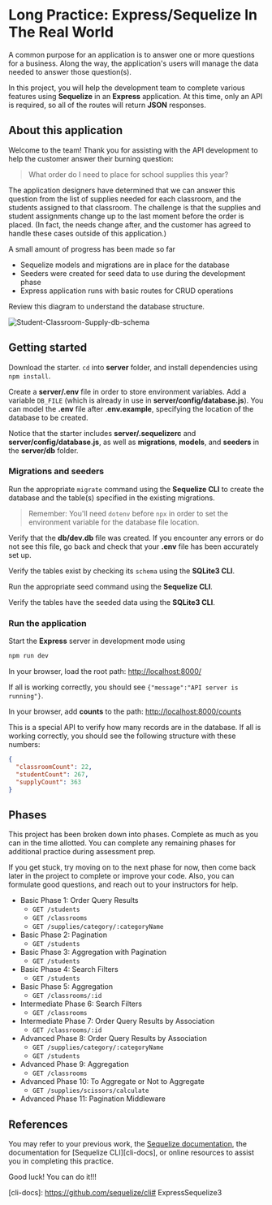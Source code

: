 # Long Practice: Express/Sequelize In The Real World

A common purpose for an application is to answer one or more questions for a
business. Along the way, the application's users will manage the data
needed to answer those question(s).

In this project, you will help the development team to complete various features
using **Sequelize** in an **Express** application. At this time, only an API
is required, so all of the routes will return **JSON** responses.

## About this application

Welcome to the team! Thank you for assisting with the API development to help
the customer answer their burning question:

> What order do I need to place for school supplies this year?

The application designers have determined that we can answer this question from
the list of supplies needed for each classroom, and the students assigned to
that classroom. The challenge is that the supplies and student assignments
change up to the last moment before the order is placed. (In fact, the needs
change after, and the customer has agreed to handle these cases outside of this
application.)

A small amount of progress has been made so far

* Sequelize models and migrations are in place for the database
* Seeders were created for seed data to use during the development phase
* Express application runs with basic routes for CRUD operations

Review this diagram to understand the database structure.

![Student-Classroom-Supply-db-schema]

## Getting started

Download the starter. `cd` into __server__ folder, and install dependencies
using `npm install`.

Create a __server/.env__ file in order to store environment variables. Add a
variable `DB_FILE` (which is already in use in __server/config/database.js__).
You can model the __.env__ file after __.env.example__, specifying the location
of the database to be created.

Notice that the starter includes __server/.sequelizerc__ and
__server/config/database.js__, as well as __migrations__, __models__, and
__seeders__ in the __server/db__ folder.

### Migrations and seeders

Run the appropriate `migrate` command using the **Sequelize CLI** to create the
database and the table(s) specified in the existing migrations.

> Remember: You'll need `dotenv` before `npx` in order to set the
> environment variable for the database file location.

Verify that the __db/dev.db__ file was created. If you encounter any errors or
do not see this file, go back and check that your __.env__ file has been
accurately set up.

Verify the tables exist by checking its `schema` using the **SQLite3 CLI**.

Run the appropriate seed command using the **Sequelize CLI**.

Verify the tables have the seeded data using the **SQLite3 CLI**.

### Run the application

Start the **Express** server in development mode using

```sh
npm run dev
```

In your browser, load the root path:
[http://localhost:8000/][localhost]

If all is working correctly, you should see
`{"message":"API server is running"}`.

In your browser, add __counts__ to the path:
[http://localhost:8000/counts][localhost-counts]

This is a special API to verify how many records are in the database.
If all is working correctly, you should see the following structure with these
numbers:

```json
{
  "classroomCount": 22,
  "studentCount": 267,
  "supplyCount": 363
}
```

## Phases

This project has been broken down into phases. Complete as much as you can in
the time allotted. You can complete any remaining phases for additional practice
during assessment prep.

If you get stuck, try moving on to the next phase for now, then come back later
in the project to complete or improve your code. Also, you can formulate good
questions, and reach out to your instructors for help.

* Basic Phase 1: Order Query Results
  * `GET /students`
  * `GET /classrooms`
  * `GET /supplies/category/:categoryName`
* Basic Phase 2: Pagination
  * `GET /students`
* Basic Phase 3: Aggregation with Pagination
  * `GET /students`
* Basic Phase 4: Search Filters
  * `GET /students`
* Basic Phase 5: Aggregation
  * `GET /classrooms/:id`
* Intermediate Phase 6: Search Filters
  * `GET /classrooms`
* Intermediate Phase 7: Order Query Results by Association
  * `GET /classrooms/:id`
* Advanced Phase 8: Order Query Results by Association
  * `GET /supplies/category/:categoryName`
  * `GET /students`
* Advanced Phase 9: Aggregation
  * `GET /classrooms`
* Advanced Phase 10: To Aggregate or Not to Aggregate
  * `GET /supplies/scissors/calculate`
* Advanced Phase 11: Pagination Middleware

## References

You may refer to your previous work, the [Sequelize documentation][docs], the
documentation for [Sequelize CLI][cli-docs], or online resources to assist you
in completing this practice.

Good luck! You can do it!!!

[Student-Classroom-Supply-db-schema]: https://appacademy-open-assets.s3.us-west-1.amazonaws.com/Modular-Curriculum/content/week-11/practices/Student-Classroom-Supply-db-schema.png
[Student-Classroom-Supply-db-diagram-info]: https://appacademy-open-assets.s3.us-west-1.amazonaws.com/Modular-Curriculum/content/week-11/practices/Student-Classroom-Supply-db-diagram-info.txt

[localhost]: http://localhost:8000/
[localhost-counts]: http://localhost:8000/counts

[docs]: https://sequelize.org/master/manual/getting-started.html#new-databases-versus-existing-databases

[cli-docs]: https://github.com/sequelize/cli# ExpressSequelize3
